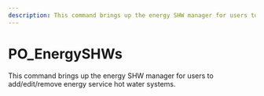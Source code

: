 ```yaml
---
description: This command brings up the energy SHW manager for users to add/edit/remove energy service hot water systems.
---
```


# PO_EnergySHWs

This command brings up the energy SHW manager for users to add/edit/remove energy service hot water systems.

